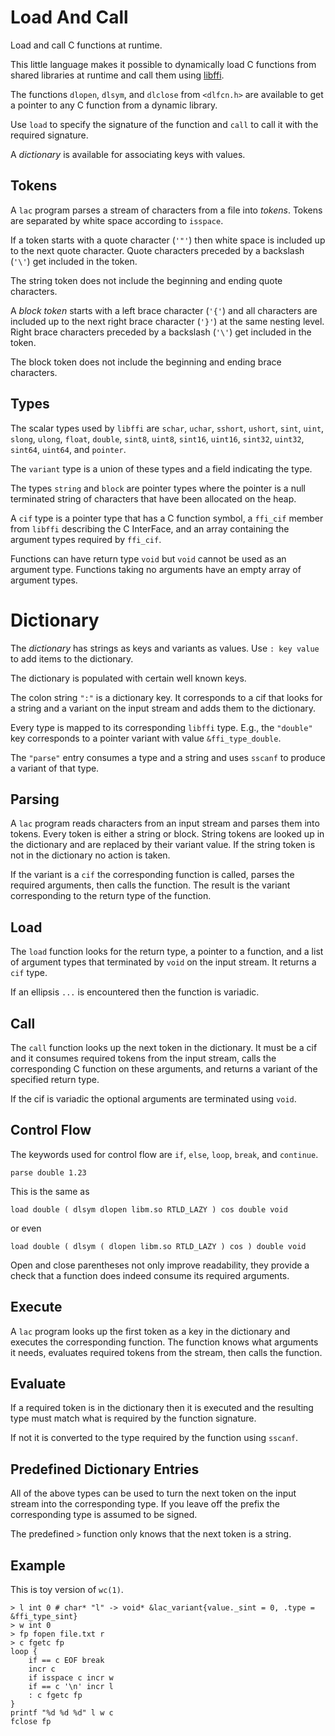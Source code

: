 # Load And Call

Load and call C functions at runtime.

This little language makes it possible to dynamically load C
functions from shared libraries at runtime and call them using
[libffi](https://github.com/libffi/libffi).

The functions `dlopen`, `dlsym`, and `dlclose` from `<dlfcn.h>` are
available to get a pointer to any C function from a dynamic library.

Use `load` to specify the signature of the function and `call` to call it
with the required signature.

A _dictionary_ is available for associating keys with values.

## Tokens

A `lac` program parses a stream of characters from a file into _tokens_.
Tokens are separated by white space according to `isspace`.

If a token starts with a quote character (`'"'`) then white space is
included up to the next quote character. Quote characters preceded by
a backslash (`'\'`) get included in the token.

The string token does not include the beginning and ending quote characters.

A _block token_ starts with a left brace character (`'{'`) and all
characters are included up to the next right brace character (`'}'`) at
the same nesting level.  Right brace characters preceded by a  backslash
(`'\'`) get included in the token.

The block token does not include the beginning and ending brace characters.

## Types

The scalar types used by `libffi` are `schar`, `uchar`, `sshort`, `ushort`,
`sint`, `uint`, `slong`, `ulong`, `float`, `double`, `sint8`, `uint8`,
`sint16`, `uint16`, `sint32`, `uint32`, `sint64`, `uint64`, and
`pointer`.

The `variant` type is a union of these types and a field indicating the type.

The types `string` and `block` are pointer types where the
pointer is a null terminated string of characters that have been allocated
on the heap.

A `cif` type is a pointer type that has a C function symbol,
a `ffi_cif` member from `libffi` describing the C InterFace,
and an array containing the argument types required by `ffi_cif`.

Functions can have return type `void` but `void` cannot be used as an
argument type.  Functions taking no arguments have an empty array of
argument types.

# Dictionary

The _dictionary_ has strings as keys and variants as values.
Use `: key value` to add items to the dictionary.

The dictionary is populated with certain well known keys.

The colon string `":"` is a dictionary key. It corresponds
to a cif that looks for a string and a variant on the
input stream and adds them to the dictionary.

Every type is mapped to its corresponding `libffi` type.
E.g., the `"double"` key corresponds to a pointer variant with
value `&ffi_type_double`.

The `"parse"` entry consumes a type and a string and uses
`sscanf` to produce a variant of that type.

## Parsing

A `lac` program reads characters from an input stream and parses
them into tokens. Every token is either a string or block.
String tokens are looked up in the dictionary and are replaced
by their variant value. If the string token is not in the
dictionary no action is taken.

If the variant is a `cif` the corresponding
function is called, parses the required arguments, then calls
the function. The result is the variant corresponding to the
return type of the function.

## Load

The `load` function looks for the return type, a pointer to a function, and
a list of argument types that terminated by `void` on the input stream.
It returns a `cif` type.

If an ellipsis `...` is encountered then the function is
variadic.

## Call

The `call` function looks up the next token in the dictionary. It must be
a cif and it consumes required tokens from the input stream, calls
the corresponding C function on these arguments, and returns a variant
of the specified return type.

If the cif is variadic the optional arguments are terminated using `void`.

## Control Flow

The keywords used for control flow are `if`, `else`, `loop`, `break`, and `continue`.

`parse double 1.23`



This is the same as
```
load double ( dlsym dlopen libm.so RTLD_LAZY ) cos double void
```
or even
```
load double ( dlsym ( dlopen libm.so RTLD_LAZY ) cos ) double void
```
Open and close parentheses not only improve readability, they provide
a check that a function does indeed consume its required arguments.



## Execute

A `lac` program looks up the first token as a key in the dictionary and
executes the corresponding function. The function knows what arguments it
needs, evaluates required tokens from the stream, then calls the function.

## Evaluate

If a required token is in the dictionary then it is executed and the
resulting type must match what is required by the function signature.

If not it is converted to the type required by the function using `sscanf`.
## Predefined Dictionary Entries

All of the above types can be used to turn the next token on the input stream
into the corresponding type. If you leave off the prefix the corresponding
type is assumed to be signed.

The predefined `>` function only knows that the next token is a string.

## Example

This is toy version of `wc(1)`.

```
> l int 0 # char* "l" -> void* &lac_variant{value._sint = 0, .type = &ffi_type_sint}
> w int 0
> fp fopen file.txt r
> c fgetc fp
loop {
	if == c EOF break
	incr c
	if isspace c incr w
	if == c '\n' incr l
	: c fgetc fp
}
printf "%d %d %d" l w c
fclose fp
```
